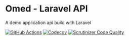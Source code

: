 Omed - Laravel API
====
A demo application api build with Laravel

[![GitHub Actions](https://github.com/omedphp/omed/workflows/CI/badge.svg?branch=master)](https://github.com/omedphp/omed/actions?query=workflow%3ACI+branch%3Amaster)
[![Codecov](https://codecov.io/gh/omedphp/omed/branch/master/graph/badge.svg)](https://codecov.io/gh/omedphp/omed/branch/master)
[![Scrutinizer Code Quality](https://scrutinizer-ci.com/g/omedphp/omed/badges/quality-score.png?b=master)](https://scrutinizer-ci.com/g/omedphp/omed/?branch=master)